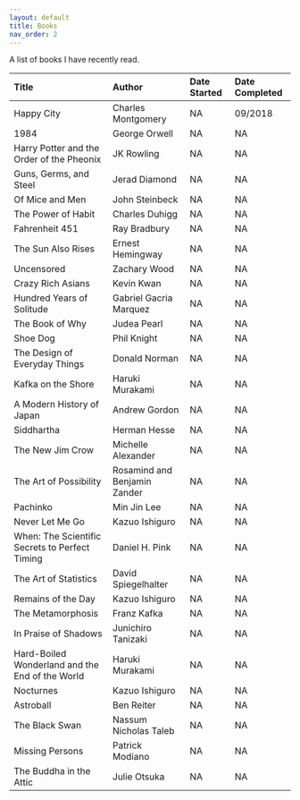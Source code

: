 ```yaml
---
layout: default
title: Books
nav_order: 2
---
```


A list of books I have recently read.


| Title        | Author            | Date Started | Date Completed |
|:-------------|:------------------|:-------------|:---------------|
| Happy City            | Charles Montgomery | NA         | 09/2018           |
| 1984 | George Orwell   | NA         | NA           |
| Harry Potter and the Order of the Pheonix           | JK Rowling      | NA          | NA           |
| Guns, Germs, and Steel           | Jerad Diamond | NA        | NA           |
| Of Mice and Men | John Steinbeck   | NA         | NA           |
| The Power of Habit | Charles Duhigg   | NA         | NA           |
| Fahrenheit 451 | Ray Bradbury   | NA         | NA           |
| The Sun Also Rises | Ernest Hemingway   | NA         | NA           |
| Uncensored | Zachary Wood   | NA         | NA           |
| Crazy Rich Asians | Kevin Kwan   | NA         | NA           |
| Hundred Years of Solitude | Gabriel Gacria Marquez   | NA         | NA           |
| The Book of Why | Judea Pearl  | NA         | NA           |
| Shoe Dog | Phil Knight   | NA         | NA           |
| The Design of Everyday Things | Donald Norman   | NA         | NA           |
| Kafka on the Shore | Haruki Murakami   | NA         | NA           |
| A Modern History of Japan | Andrew Gordon   | NA         | NA           |
| Siddhartha | Herman Hesse   | NA         | NA           |
| The New Jim Crow | Michelle Alexander   | NA         | NA           |
| The Art of Possibility | Rosamind and Benjamin Zander   | NA         | NA           |
| Pachinko | Min Jin Lee   | NA         | NA           |
| Never Let Me Go | Kazuo Ishiguro   | NA         | NA           |
| When: The Scientific Secrets to Perfect Timing | Daniel H. Pink   | NA         | NA           |
| The Art of Statistics | David Spiegelhalter   | NA         | NA           |
| Remains of the Day | Kazuo Ishiguro   | NA         | NA           |
| The Metamorphosis | Franz Kafka   | NA         | NA           |
| In Praise of Shadows | Junichiro Tanizaki   | NA         | NA           |
| Hard-Boiled Wonderland and the End of the World | Haruki Murakami   | NA         | NA           |
| Nocturnes | Kazuo Ishiguro   | NA         | NA           |
| Astroball | Ben Reiter   | NA         | NA           |
| The Black Swan | Nassum Nicholas Taleb   | NA         | NA           |
| Missing Persons | Patrick Modiano   | NA         | NA           |
| The Buddha in the Attic | Julie Otsuka   | NA         | NA           |



